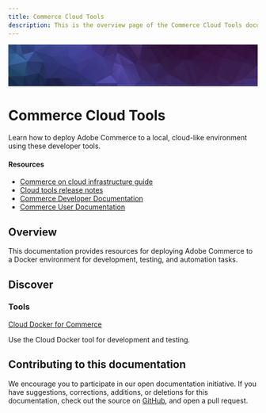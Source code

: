 ```yaml
---
title: Commerce Cloud Tools
description: This is the overview page of the Commerce Cloud Tools documentation.
---
```


<Hero slots="image, heading, text"/>

![Commerce Cloud Docker](_images/banner-hex-violet.png)

# Commerce Cloud Tools

Learn how to deploy Adobe Commerce to a local, cloud-like environment using these developer tools.

<Resources slots="heading, links"/>

#### Resources

- [Commerce on cloud infrastructure guide](https://experienceleague.adobe.com/docs/commerce-cloud-service/user-guide/overview.html)
- [Cloud tools release notes](https://experienceleague.adobe.com/docs/commerce-cloud-service/user-guide/release-notes/cloud-tools-suite.html)
- [Commerce Developer Documentation](https://developer.adobe.com/commerce/docs)
- [Commerce User Documentation](https://experienceleague.adobe.com/docs/commerce.html)

## Overview

This documentation provides resources for deploying Adobe Commerce to a Docker environment for development, testing, and automation tasks.

## Discover

<DiscoverBlock slots="heading, link, text"/>

### Tools

[Cloud Docker for Commerce](/docker/)

Use the Cloud Docker tool for development and testing.

<DiscoverBlock width="100%" slots="heading, text"/>

## Contributing to this documentation

We encourage you to participate in our open documentation initiative. If you have suggestions, corrections, additions, or deletions for this documentation, check out the source on [GitHub](https://github.com/adobedocs/commerce-cloud-tools), and open a pull request.
